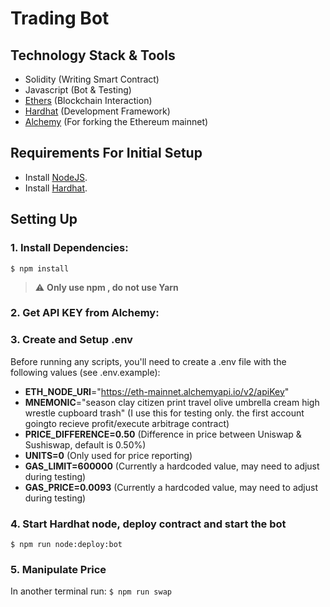 # Trading Bot

## Technology Stack & Tools
- Solidity (Writing Smart Contract)
- Javascript (Bot & Testing)
- [Ethers](https://docs.ethers.io/v5/) (Blockchain Interaction)
- [Hardhat](https://hardhat.org/docs) (Development Framework)
- [Alchemy](https://www.alchemy.com/) (For forking the Ethereum mainnet)

## Requirements For Initial Setup
- Install [NodeJS](https://nodejs.org/en/).
- Install [Hardhat](https://hardhat.org/hardhat-runner/docs/getting-started#installation).


## Setting Up
### 1. Install Dependencies:
`$ npm install`
> :warning: **Only use npm , do not use Yarn**
### 2. Get API KEY from Alchemy:
### 3. Create and Setup .env
Before running any scripts, you'll need to create a .env file with the following values (see .env.example):

- **ETH_NODE_URI**="https://eth-mainnet.alchemyapi.io/v2/apiKey"
- **MNEMONIC**="season clay citizen print travel olive umbrella cream high wrestle cupboard trash" (I use this for testing only. the first account goingto recieve profit/execute arbitrage contract)
- **PRICE_DIFFERENCE=0.50** (Difference in price between Uniswap & Sushiswap, default is 0.50%)
- **UNITS=0** (Only used for price reporting)
- **GAS_LIMIT=600000** (Currently a hardcoded value, may need to adjust during testing)
- **GAS_PRICE=0.0093** (Currently a hardcoded value, may need to adjust during testing)
### 4. Start Hardhat node, deploy contract and start the bot
`$ npm run node:deploy:bot`

### 5. Manipulate Price
In another terminal run:
`$ npm run swap`
